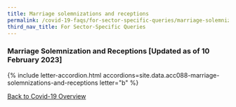 ```yaml
---
title: Marriage solemnizations and receptions
permalink: /covid-19-faqs/for-sector-specific-queries/marriage-solemnizations-and-receptions
third_nav_title: For Sector-Specific Queries
---
```


### Marriage Solemnization and Receptions [Updated as of 10 February 2023]

{% include letter-accordion.html accordions=site.data.acc088-marriage-solemnizations-and-receptions letter="b" %}

[Back to Covid-19 Overview](/covid/)

<script src="/jquery/jquery.min.js"></script>
<script src="/jquery/resize-tables.js"></script>
